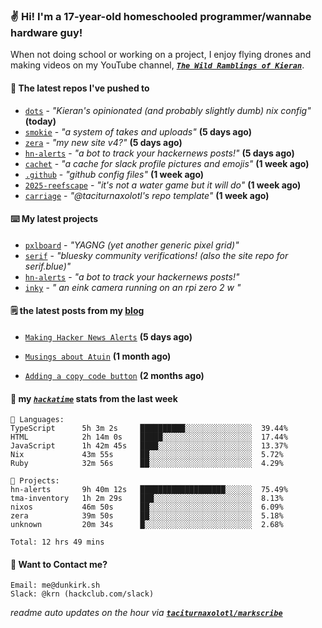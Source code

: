 ### ✌️ Hi! I'm a 17-year-old homeschooled programmer/wannabe hardware guy!

When not doing school or working on a project, I enjoy flying drones and making videos on my YouTube channel, [**_`The Wild Ramblings of Kieran`_**](https://youtube.com/@kieran.rambles).

#### 👷 The latest repos I've pushed to

- [`dots`](https://github.com/taciturnaxolotl/dots) - _"Kieran's opinionated (and probably slightly dumb) nix config"_ **(today)**
- [`smokie`](https://github.com/taciturnaxolotl/smokie) - _"a system of takes and uploads"_ **(5 days ago)**
- [`zera`](https://github.com/taciturnaxolotl/zera) - _"my new site v4?"_ **(5 days ago)**
- [`hn-alerts`](https://github.com/taciturnaxolotl/hn-alerts) - _"a bot to track your hackernews posts!"_ **(5 days ago)**
- [`cachet`](https://github.com/taciturnaxolotl/cachet) - _"a cache for slack profile pictures and emojis"_ **(1 week ago)**
- [`.github`](https://github.com/taciturnaxolotl/.github) - _"github config files"_ **(1 week ago)**
- [`2025-reefscape`](https://github.com/df1317/2025-reefscape) - _"it's not a water game but it will do"_ **(1 week ago)**
- [`carriage`](https://github.com/taciturnaxolotl/carriage) - _"@taciturnaxolotl's repo template"_ **(1 week ago)**

#### ⌨️ My latest projects

- [`pxlboard`](https://github.com/taciturnaxolotl/pxlboard) - _"YAGNG (yet another generic pixel grid)"_
- [`serif`](https://github.com/taciturnaxolotl/serif) - _"bluesky community verifications! (also the site repo for serif.blue)"_
- [`hn-alerts`](https://github.com/taciturnaxolotl/hn-alerts) - _"a bot to track your hackernews posts!"_
- [`inky`](https://github.com/taciturnaxolotl/inky) - _" an eink camera running on an rpi zero 2 w "_

#### 🗒️ the latest posts from my [blog](https://dunkirk.sh)

- [`Making Hacker News Alerts`](https://dunkirk.sh/blog/hn-alerts/) **(5 days ago)**

- [`Musings about Atuin`](https://dunkirk.sh/blog/atuin/) **(1 month ago)**

- [`Adding a copy code button`](https://dunkirk.sh/blog/adding-a-copy-button/) **(2 months ago)**



#### 📡 my [_`hackatime`_](https://waka.hackclub.com) stats from the last week

```text
💾 Languages:
TypeScript      5h 3m 2s     ██████████░░░░░░░░░░░░░░░  39.44%
HTML            2h 14m 0s    █████░░░░░░░░░░░░░░░░░░░░  17.44%
JavaScript      1h 42m 45s   ████░░░░░░░░░░░░░░░░░░░░░  13.37%
Nix             43m 55s      ██░░░░░░░░░░░░░░░░░░░░░░░  5.72%
Ruby            32m 56s      ██░░░░░░░░░░░░░░░░░░░░░░░  4.29%

💼 Projects:
hn-alerts       9h 40m 12s   ███████████████████░░░░░░  75.49%
tma-inventory   1h 2m 29s    ███░░░░░░░░░░░░░░░░░░░░░░  8.13%
nixos           46m 50s      ██░░░░░░░░░░░░░░░░░░░░░░░  6.09%
zera            39m 50s      ██░░░░░░░░░░░░░░░░░░░░░░░  5.18%
unknown         20m 34s      █░░░░░░░░░░░░░░░░░░░░░░░░  2.68%

Total: 12 hrs 49 mins
```

#### 📮 Want to Contact me?

```text
Email: me@dunkirk.sh
Slack: @krn (hackclub.com/slack)
```

_readme auto updates on the hour via [**`taciturnaxolotl/markscribe`**](https://github.com/taciturnaxolotl/markscribe)_
